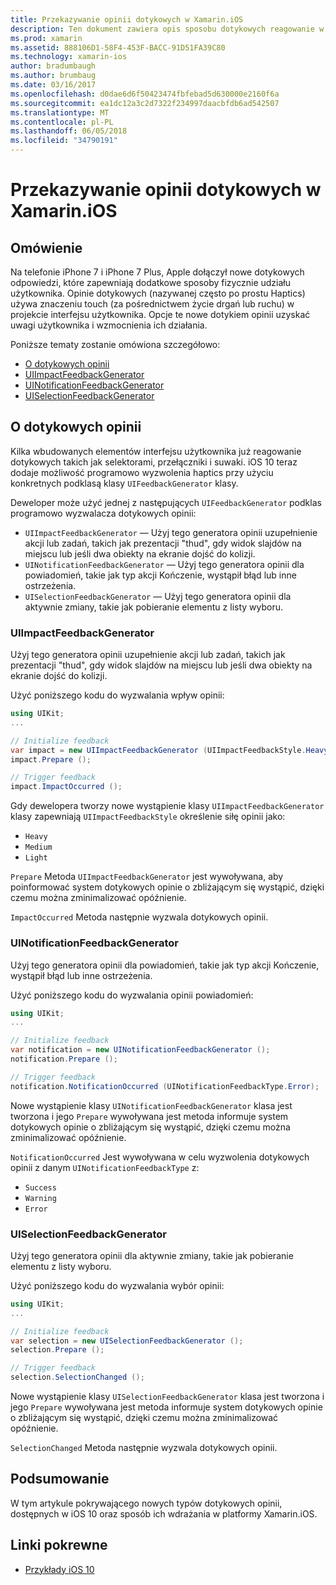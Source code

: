 ```yaml
---
title: Przekazywanie opinii dotykowych w Xamarin.iOS
description: Ten dokument zawiera opis sposobu dotykowych reagowanie w aplikacji platformy Xamarin.iOS. Zawarto informacje UIImpactFeedbackGenerator, UINotificationFeedbackGenerator i UISelectionFeedbackGenerator.
ms.prod: xamarin
ms.assetid: 888106D1-58F4-453F-BACC-91D51FA39C80
ms.technology: xamarin-ios
author: bradumbaugh
ms.author: brumbaug
ms.date: 03/16/2017
ms.openlocfilehash: d0dae6d6f50423474fbfebad5d630000e2160f6a
ms.sourcegitcommit: ea1dc12a3c2d7322f234997daacbfdb6ad542507
ms.translationtype: MT
ms.contentlocale: pl-PL
ms.lasthandoff: 06/05/2018
ms.locfileid: "34790191"
---
```

# <a name="providing-haptic-feedback-in-xamarinios"></a>Przekazywanie opinii dotykowych w Xamarin.iOS

<a name="Overview" />

## <a name="overview"></a>Omówienie

Na telefonie iPhone 7 i iPhone 7 Plus, Apple dołączył nowe dotykowych odpowiedzi, które zapewniają dodatkowe sposoby fizycznie udziału użytkownika. Opinie dotykowych (nazywanej często po prostu Haptics) używa znaczeniu touch (za pośrednictwem życie drgań lub ruchu) w projekcie interfejsu użytkownika. Opcje te nowe dotykiem opinii uzyskać uwagi użytkownika i wzmocnienia ich działania.

Poniższe tematy zostanie omówiona szczegółowo:

- [O dotykowych opinii](#About-Haptic-Feedback)
- [UIImpactFeedbackGenerator](#UIImpactFeedbackGenerator)
- [UINotificationFeedbackGenerator](#UINotificationFeedbackGenerator)
- [UISelectionFeedbackGenerator](#UISelectionFeedbackGenerator)

<a name="About-Haptic-Feedback" />

## <a name="about-haptic-feedback"></a>O dotykowych opinii

Kilka wbudowanych elementów interfejsu użytkownika już reagowanie dotykowych takich jak selektorami, przełączniki i suwaki. iOS 10 teraz dodaje możliwość programowo wyzwolenia haptics przy użyciu konkretnych podklasą klasy `UIFeedbackGenerator` klasy.

Deweloper może użyć jednej z następujących `UIFeedbackGenerator` podklas programowo wyzwalacza dotykowych opinii:

- `UIImpactFeedbackGenerator` — Użyj tego generatora opinii uzupełnienie akcji lub zadań, takich jak prezentacji "thud", gdy widok slajdów na miejscu lub jeśli dwa obiekty na ekranie dojść do kolizji.
- `UINotificationFeedbackGenerator` — Użyj tego generatora opinii dla powiadomień, takie jak typ akcji Kończenie, wystąpił błąd lub inne ostrzeżenia.
- `UISelectionFeedbackGenerator` — Użyj tego generatora opinii dla aktywnie zmiany, takie jak pobieranie elementu z listy wyboru.

<a name="UIImpactFeedbackGenerator" />

### <a name="uiimpactfeedbackgenerator"></a>UIImpactFeedbackGenerator

Użyj tego generatora opinii uzupełnienie akcji lub zadań, takich jak prezentacji "thud", gdy widok slajdów na miejscu lub jeśli dwa obiekty na ekranie dojść do kolizji.

Użyć poniższego kodu do wyzwalania wpływ opinii:

```csharp
using UIKit;
...

// Initialize feedback
var impact = new UIImpactFeedbackGenerator (UIImpactFeedbackStyle.Heavy);
impact.Prepare ();

// Trigger feedback
impact.ImpactOccurred ();
```

Gdy dewelopera tworzy nowe wystąpienie klasy `UIImpactFeedbackGenerator` klasy zapewniają `UIImpactFeedbackStyle` określenie siłę opinii jako:

- `Heavy`
- `Medium`
- `Light`

`Prepare` Metoda `UIImpactFeedbackGenerator` jest wywoływana, aby poinformować system dotykowych opinie o zbliżającym się wystąpić, dzięki czemu można zminimalizować opóźnienie.

`ImpactOccurred` Metoda następnie wyzwala dotykowych opinii.

<a name="UINotificationFeedbackGenerator" />

### <a name="uinotificationfeedbackgenerator"></a>UINotificationFeedbackGenerator

Użyj tego generatora opinii dla powiadomień, takie jak typ akcji Kończenie, wystąpił błąd lub inne ostrzeżenia.

Użyć poniższego kodu do wyzwalania opinii powiadomień:

```csharp
using UIKit;
...

// Initialize feedback
var notification = new UINotificationFeedbackGenerator ();
notification.Prepare ();

// Trigger feedback
notification.NotificationOccurred (UINotificationFeedbackType.Error);
```

Nowe wystąpienie klasy `UINotificationFeedbackGenerator` klasa jest tworzona i jego `Prepare` wywoływana jest metoda informuje system dotykowych opinie o zbliżającym się wystąpić, dzięki czemu można zminimalizować opóźnienie.

`NotificationOccurred` Jest wywoływana w celu wyzwolenia dotykowych opinii z danym `UINotificationFeedbackType` z:

- `Success`
- `Warning`
- `Error`

<a name="UISelectionFeedbackGenerator" />

### <a name="uiselectionfeedbackgenerator"></a>UISelectionFeedbackGenerator

Użyj tego generatora opinii dla aktywnie zmiany, takie jak pobieranie elementu z listy wyboru.

Użyć poniższego kodu do wyzwalania wybór opinii:

```csharp
using UIKit;
...

// Initialize feedback
var selection = new UISelectionFeedbackGenerator ();
selection.Prepare ();

// Trigger feedback
selection.SelectionChanged ();
```

Nowe wystąpienie klasy `UISelectionFeedbackGenerator` klasa jest tworzona i jego `Prepare` wywoływana jest metoda informuje system dotykowych opinie o zbliżającym się wystąpić, dzięki czemu można zminimalizować opóźnienie.

`SelectionChanged` Metoda następnie wyzwala dotykowych opinii.

## <a name="summary"></a>Podsumowanie

W tym artykule pokrywającego nowych typów dotykowych opinii, dostępnych w iOS 10 oraz sposób ich wdrażania w platformy Xamarin.iOS.

## <a name="related-links"></a>Linki pokrewne

- [Przykłady iOS 10](https://developer.xamarin.com/samples/ios/iOS10/)
